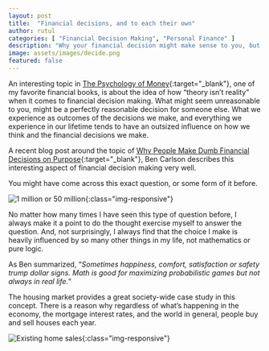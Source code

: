 ```yaml
---
layout: post
title:  "Financial decisions, and to each their own"
author: rutul
categories: [ "Financial Decision Making", "Personal Finance" ]
description: "Why your financial decision might make sense to you, but not someone else."
image: assets/images/decide.png
featured: false
---
```

An interesting topic in [The Psychology of Money](https://www.amazon.com/Psychology-Money-Timeless-lessons-happiness/dp/0857197681){:target="_blank"}, one of my favorite financial books, is about the idea of how “theory isn’t reality” when it comes to financial decision making. What might seem unreasonable to you, might be a perfectly reasonable decision for someone else. What we experience as outcomes of the decisions we make, and everything we experience in our lifetime tends to have an outsized influence on how we think and the financial decisions we make.

A recent blog post around the topic of [Why People Make Dumb Financial Decisions on Purpose](https://awealthofcommonsense.com/2022/08/why-people-make-dumb-financial-decision-on-purpose/){:target="_blank"}, Ben Carlson describes this interesting aspect of financial decision making very well.

You might have come across this exact question, or some form of it before.

![1 million or 50 million](../../assets/images/1-mm-or-50-mm.png){:class="img-responsive"}

No matter how many times I have seen this type of question before, I always make it a point to do the thought exercise myself to answer the question. And, not surprisingly, I always find that the choice I make is heavily influenced by so many other things in my life, not mathematics or pure logic.

As Ben summarized, “_Sometimes happiness, comfort, satisfaction or safety trump dollar signs. Math is good for maximizing probabilistic games but not always in real life._”

The housing market provides a great society-wide case study in this concept. There is a reason why regardless of what’s happening in the economy, the mortgage interest rates, and the world in general, people buy and sell houses each year.

![Existing home sales](../../assets/images/existing-home-sales.png){:class="img-responsive"}

